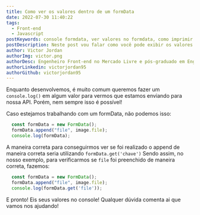```yaml
---
title: Como ver os valores dentro de um formData
date: 2022-07-30 11:40:22
tags:
  - Front-end
  - Javascript
postKeywords: console formdata, ver valores no formdata, como imprimir o formdata, formdata, console, leitura form, javascript
postDescription: Neste post vou falar como você pode exibir os valores do seu formData, no console.log!
author: Victor Jordan
authorImg: victor.png
authorDesc: Engenheiro Front-end no Mercado Livre e pós-graduado em Engenharia de Software pela PUC-MG e formado em Banco de Dados pela Fatec, apaixonado por usabilidade, performance e UX!
authorLinkedin: victorjordan95
authorGithub: victorjordan95
---
```


Enquanto desenvolvemos, é muito comum queremos fazer um `console.log()` em algum valor para vermos que estamos enviando para nossa API.
Porém, nem sempre isso é possível! 

Caso estejamos trabalhando com um formData, não podemos isso:

```javascript
  const formData = new FormData();
  formData.append("file", image.file);
  console.log(formData);
```

<!-- more -->

A maneira correta para conseguirmos ver se foi realizado o append de maneira correta seria utilizando `formData.get('chave')`
Sendo assim, no nosso exemplo, para verificarmos se `file` foi preenchido de maneira correta, fazemos:

```javascript
  const formData = new FormData();
  formData.append("file", image.file);
  console.log(formData.get('file'));
```

E pronto! Eis seus valores no console! 
Qualquer dúvida comenta ai que vamos nos ajudando!
